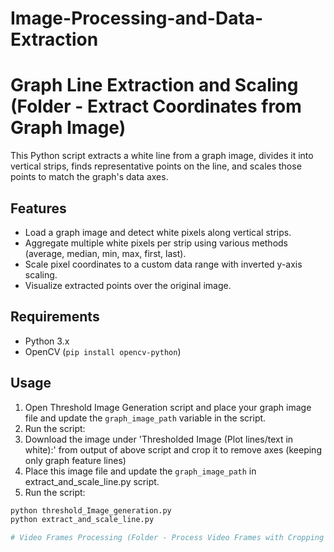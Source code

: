 # Image-Processing-and-Data-Extraction
# Graph Line Extraction and Scaling (Folder - Extract Coordinates from Graph Image)

This Python script extracts a white line from a graph image, divides it into vertical strips, finds representative points on the line, and scales those points to match the graph's data axes.

## Features

- Load a graph image and detect white pixels along vertical strips.
- Aggregate multiple white pixels per strip using various methods (average, median, min, max, first, last).
- Scale pixel coordinates to a custom data range with inverted y-axis scaling.
- Visualize extracted points over the original image.

## Requirements

- Python 3.x
- OpenCV (`pip install opencv-python`)

## Usage

1. Open Threshold Image Generation script and place your graph image file and update the `graph_image_path` variable in the script.
2. Run the script:
3. Download the image under 'Thresholded Image (Plot lines/text in white):' from output of above script and crop it to remove axes (keeping only graph
feature lines)
4. Place this image file and update the `graph_image_path` in extract_and_scale_line.py script.
5. Run the script:

```bash
python threshold_Image_generation.py
python extract_and_scale_line.py

# Video Frames Processing (Folder - Process Video Frames with Cropping and Rotation)
